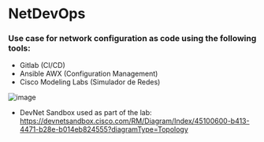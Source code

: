 # NetDevOps

### Use case for network configuration as code using the following tools:

- Gitlab (CI/CD)
- Ansible AWX (Configuration Management)
- Cisco Modeling Labs (Simulador de Redes)

![image](https://github.com/dugodoy/netdevops/assets/74388944/5586fa79-82da-4db2-93e6-2fbd6caf972a)

- DevNet Sandbox used as part of the lab:
https://devnetsandbox.cisco.com/RM/Diagram/Index/45100600-b413-4471-b28e-b014eb824555?diagramType=Topology
